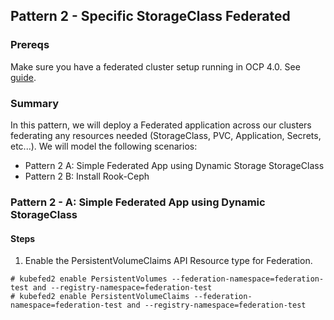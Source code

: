 ## Pattern 2 - Specific StorageClass Federated

### Prereqs

Make sure you have a federated cluster setup running in OCP 4.0. See [guide](https://docs.openshift.com/container-platform/4.1/welcome/index.html?extIdCarryOver=true&sc_cid=701f2000001Css0AAC).

### Summary

In this pattern, we will deploy a Federated application across our clusters federating any resources needed (StorageClass, PVC, Application, Secrets, etc...). We will model the following scenarios:

- Pattern 2 A: Simple Federated App using Dynamic Storage StorageClass
- Pattern 2 B: Install Rook-Ceph

### Pattern 2 - A: Simple Federated App using Dynamic StorageClass

#### Steps
1. Enable the PersistentVolumeClaims API Resource type for Federation.

```
# kubefed2 enable PersistentVolumes --federation-namespace=federation-test and --registry-namespace=federation-test
# kubefed2 enable PersistentVolumeClaims --federation-namespace=federation-test and --registry-namespace=federation-test
```
